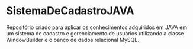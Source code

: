 # SistemaDeCadastroJAVA
Repositório criado para aplicar os conhecimentos adquiridos em JAVA em um sistema de cadastro e gerenciamento de usuários utilizando a classe WindowBuilder e o banco de dados relacional MySQL.
